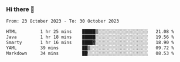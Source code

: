 ### Hi there 👋

<!--
**palaashatri/palaashatri** is a ✨ _special_ ✨ repository because its `README.md` (this file) appears on your GitHub profile.

Here are some ideas to get you started:

- 🔭 I’m currently working on ...
- 🌱 I’m currently learning ...
- 👯 I’m looking to collaborate on ...
- 🤔 I’m looking for help with ...
- 💬 Ask me about ...
- 📫 How to reach me: ...
- 😄 Pronouns: ...
- ⚡ Fun fact: ...
-->

<!--START_SECTION:waka-->

```txt
From: 23 October 2023 - To: 30 October 2023

HTML         1 hr 25 mins    █████▒░░░░░░░░░░░░░░░░░░░   21.08 %
Java         1 hr 18 mins    █████░░░░░░░░░░░░░░░░░░░░   19.56 %
Smarty       1 hr 16 mins    ████▓░░░░░░░░░░░░░░░░░░░░   18.90 %
YAML         39 mins         ██▒░░░░░░░░░░░░░░░░░░░░░░   09.72 %
Markdown     34 mins         ██░░░░░░░░░░░░░░░░░░░░░░░   08.53 %
```

<!--END_SECTION:waka-->

